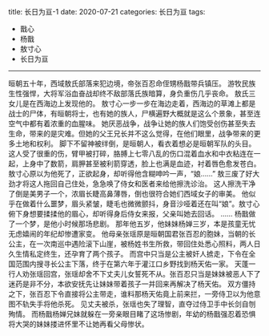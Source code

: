 title:	长日为亘-1
date:	2020-07-21
categories: 长日为亘
tags:
- 戬心
- 杨戬
- 敖寸心
- 长日为亘
---
晅朝五十年，西域敖氏部落来犯边境，帝张百忍命侄甥杨戬带兵镇压。<!--more-->
游牧民族生性强悍，大将军浴血奋战却终不敌部落氏族暗算，身负重伤几乎丧命。
敖氏三女儿是在西海边上发现他的。
敖寸心一步一步在海边走着，西海边的草滩上都是战士的尸体，有晅朝将士，也有她的族人，尸横遍野大概就是这么个景象，甚至连空气中都有着浓重的血腥味。
她厌恶战争，战争让她的族人们饱受创伤甚至失去生命，带来的是灾难。但她的父王兄长并不这么觉得，在他们眼里，战争带来的更多土地和权利。
脚下不留神被绊倒，是晅朝人，看衣着想必是晅朝军队的头目。这人受了很重的伤，臂甲被打碎，胳膊上七零八乱的伤口混着血水和中衣粘连在一起，上身中了数箭，肩胛甚至被利箭穿透，脸上也满是血迹，衬着唇色愈发苍白。
敖寸心原以为他死了，正欲起身，却听得他含糊呻吟一声，“娘……”
敖三废了好大劲才将这人拖回自己住处，急急唤了侍女和医者来给他擦洗诊治。
这人擦洗干净了倒是美男子一个，浓眉长睫高鼻薄唇，倒也很符合她们西域女子的审美。
他似乎在做着什么噩梦，眉头紧皱，睫毛也微微颤抖，身音沙哑着还在叫“娘”。敖寸心俯下身想要揉揉他的眉心，却听得身后侍女来报，父亲叫她去回话。
……
杨戬做了一个梦，是他小时候那场悲剧。
那年他五岁，他妹妹杨婵三岁，本是孩童无忧无虑嬉闹的年纪却惨遭家变。
他母亲张瑶原是晅朝国君张百忍的胞妹，当朝的长公主，在一次南巡中遇险滚下山崖，被杨姓书生所救，带回住处悉心照料，两人日久生情私定终生，还孕育了两个孩子。
而宫中只当是公主被奸人掳走，下令在全国范围内搜寻长公主下落，终于在第六年于灌江口乡野找到杨天佑一家。
天蓬一行人劝张瑶回宫，张瑶却舍不下丈夫儿女誓死不从。张百忍只当是妹妹被恶人下了迷药是非不分，本欲安抚先让妹妹带着孩子一并回来再解决了杨天佑。
双方僵持之下，张百忍下令直接将公主带走，谁料那杨天佑竟上前来拦，一旁侍卫以为他意图不轨失手将他杀死。
见丈夫被杀，张瑶也失了理智，直夺过侍卫手中长剑自刎殉情。
而杨戬杨婵兄妹就躲在一旁亲眼目睹了这场惨剧，年幼的杨戬强忍着恐惧将大哭的妹妹搂进怀里不让她再看父母惨状。
